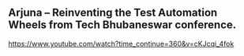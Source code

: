 
## Arjuna – Reinventing the Test Automation Wheels from Tech Bhubaneswar conference.

https://www.youtube.com/watch?time_continue=360&v=cKJcqi_4fok
